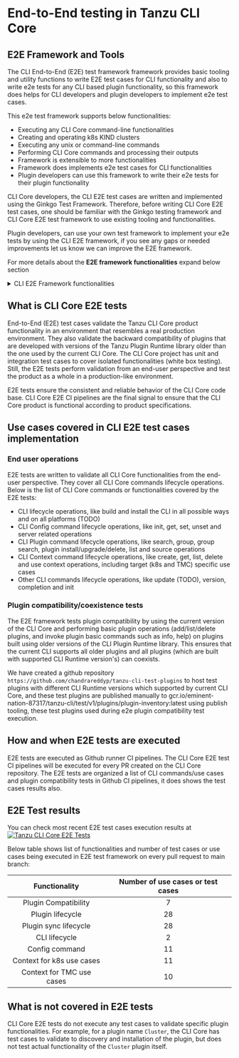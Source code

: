 # End-to-End testing in Tanzu CLI Core

## E2E Framework and Tools

The CLI End-to-End (E2E) test framework framework provides basic tooling
and utility functions to write E2E test cases for CLI functionality
and also to write e2e tests for any CLI based plugin functionality, so
this framework does helps for CLI developers and plugin developers to
implement e2e test cases.

This e2e test framework supports below functionalities:

- Executing any CLI Core command-line functionalities
- Creating and operating k8s KIND clusters
- Executing any unix or command-line commands
- Performing CLI Core commands and processing their outputs
- Framework is extensible to more functionalities
- Framework does implements e2e test cases for CLI functionalities
- Plugin developers can use this framework to write their e2e tests for their plugin functionality

CLI Core developers, the CLI E2E test cases are written and implemented using
the Ginkgo Test Framework. Therefore, before writing CLI Core E2E test cases, one should be
familiar with the Ginkgo testing framework and CLI Core E2E test framework to use
existing tooling and functionalities.

Plugin developers, can use your own test framework to implement your e2e tests
by using the CLI E2E framework, if you see any gaps or needed improvements
let us know we can improve the E2E framework.

For more details about the **E2E framework functionalities** expand below section

<details>
    <summary>CLI E2E Framework functionalities</summary>

The CLI E2E framework is a separate [CLI E2E Framework module](https://github.com/vmware-tanzu/tanzu-cli/tree/main/test/e2e)
in [CLI Core repository](https://github.com/vmware-tanzu/tanzu-cli), so to use the CLI E2E framework
need to import the module "github.com/vmware-tanzu/tanzu-cli/tree/main/test/e2e"

The CLI Core E2E framework has a struct type called `Framework` which provides
all the interfaces and utility functions to implement E2E test cases,
E2E test implementer need to create Framework object `framework.NewFramework()`
to utilize framework functionalities like, execute CLI commands like
end user calling from command line prompt.

```go
// Framework has all CLI Core commands lifecycle operations and helper functions to write CLI e2e test cases
type Framework struct {
CliOps
Config       ConfigLifecycleOps
KindCluster  ClusterOps      // performs KIND cluster operations
PluginCmd    PluginCmdOps    // performs plugin command operations
PluginHelper PluginHelperOps // helper (pre-setup) for plugin cmd operations
ContextCmd   ContextCmdOps
}
```

Below are the major interfaces defined and implemented as part of the E2E
Framework (which are part of the `Framework` struct type). These interfaces are
used to write E2E test cases using the Ginkgo test framework. The interfaces
are self-explanatory:

To execute unix commands:

```go
// CmdOps performs the Command line exec operations
type CmdOps interface {
    Exec(command string) (stdOut, stdErr *bytes.Buffer, err error)
    ExecContainsString(command, contains string) error
    ExecContainsAnyString(command string, contains []string) error
    ExecContainsErrorString(command, contains string) error
    ExecNotContainsStdErrorString(command, contains string) error
    ExecNotContainsString(command, contains string) error
}
```

To perform tanzu plugin command operations:

```go
type PluginCmdOps interface {
    PluginBasicOps
    PluginSourceOps
    PluginGroupOps
}

// PluginBasicOps helps to perform the plugin command operations
type PluginBasicOps interface {
    // ListPlugins lists all plugins by running 'tanzu plugin list' command
    ListPlugins() ([]*PluginInfo, error)
    // ListInstalledPlugins lists all installed plugins
    ListInstalledPlugins() ([]*PluginInfo, error)
    // ListPluginsForGivenContext lists all plugins for a given context and either installed only or all
    ListPluginsForGivenContext(context string, installedOnly bool) ([]*PluginInfo, error)
    // SearchPlugins searches all plugins for given filter (keyword|regex) by running 'tanzu plugin search' command
    SearchPlugins(filter string) ([]*PluginInfo, error)
    // InstallPlugin installs given plugin and flags
    InstallPlugin(pluginName, target, versions string) error
    // Sync performs sync operation
    Sync() (string, error)
    // DescribePlugin describes given plugin and flags
    DescribePlugin(pluginName, target string) (string, error)
    // UninstallPlugin uninstalls/deletes given plugin
    UninstallPlugin(pluginName, target string) error
    // DeletePlugin deletes/uninstalls given plugin
    DeletePlugin(pluginName, target string) error
    // ExecuteSubCommand executes specific plugin sub-command
    ExecuteSubCommand(pluginWithSubCommand string) (string, error)
    // CleanPlugins executes the plugin clean command to delete all existing plugins
    CleanPlugins() error
}
// PluginSourceOps helps 'plugin source' commands
type PluginSourceOps interface {
    // UpdatePluginDiscoverySource updates plugin discovery source, and returns stdOut and error info
    UpdatePluginDiscoverySource(discoveryOpts *DiscoveryOptions) (string, error)

    // DeletePluginDiscoverySource removes the plugin discovery source, and returns stdOut and error info
    DeletePluginDiscoverySource(pluginSourceName string) (string, error)

    // ListPluginSources returns all available plugin discovery sources
    ListPluginSources() ([]*PluginSourceInfo, error)

    // InitPluginDiscoverySource initializes the plugin source to its default value, and returns stdOut and error info
    InitPluginDiscoverySource(opts ...E2EOption) (string, error)
}
type PluginGroupOps interface {
    // SearchPluginGroups performs plugin group search
    // input: flagsWithValues - flags and values if any
    SearchPluginGroups(flagsWithValues string) ([]*PluginGroup, error)

    // GetPluginGroup performs plugin group get
    // input: flagsWithValues - flags and values if any
    GetPluginGroup(groupName string, flagsWithValues string, opts ...E2EOption) ([]*PluginGroupGet, error)

    // InstallPluginsFromGroup a plugin or all plugins from the given plugin group
    InstallPluginsFromGroup(pluginNameORAll, groupName string) error
}
```

To perform cluster specific operations:

```go
// ClusterOps has helper operations to perform on cluster
type ClusterOps interface {
    // CreateCluster creates the cluster with given name
    CreateCluster(clusterName string) (output string, err error)
    // DeleteCluster deletes the cluster with given name
    DeleteCluster(clusterName string) (output string, err error)
    // ClusterStatus checks the status of the cluster for given cluster name
    ClusterStatus(clusterName string) (output string, err error)
    // GetClusterEndpoint returns the cluster endpoint for the given cluster name
    GetClusterEndpoint(clusterName string) (endpoint string, err error)
    // GetClusterContext returns the given cluster kubeconfig context
    GetClusterContext(clusterName string) string
    // GetKubeconfigPath returns the default kubeconfig path
    GetKubeconfigPath() string
    // ApplyConfig applies the given configFilePath on to the given contextName cluster context
    ApplyConfig(contextName, configFilePath string) error
}

// KindCluster performs k8s KIND cluster operations
type KindCluster interface {
    ClusterOps
}
```

To perform tanzu config command and CLI lifecycle operations:

```go
// ConfigLifecycleOps performs "tanzu config" command operations
type ConfigLifecycleOps interface {
    // ConfigSetFeatureFlag sets the tanzu config feature flag
    ConfigSetFeatureFlag(path, value string) error
    // ConfigGetFeatureFlag gets the tanzu config feature flag
    ConfigGetFeatureFlag(path string) (string, error)
    // ConfigUnsetFeature un-sets the tanzu config feature flag
    ConfigUnsetFeature(path string) error
    // ConfigInit performs "tanzu config init"
    ConfigInit() error
    // GetConfig gets the tanzu config
    GetConfig() (*configapi.ClientConfig, error)
    // ConfigServerList returns the server list
    ConfigServerList() ([]*Server, error)
    // ConfigServerDelete deletes given server from tanzu config
    ConfigServerDelete(serverName string) error
    // DeleteCLIConfigurationFiles deletes cli configuration files
    DeleteCLIConfigurationFiles() error
    // IsCLIConfigurationFilesExists checks the existence of cli configuration files
    IsCLIConfigurationFilesExists() bool
}

// CliOps performs basic cli operations
type CliOps interface {
    CliInit() error
    CliVersion() (string, error)
    InstallCLI(version string) error
    UninstallCLI(version string) error
}
```

</details>

## What is CLI Core E2E tests

End-to-End (E2E) test cases validate the Tanzu CLI Core product functionality
in an environment that resembles a real production environment. They also
validate the backward compatibility of plugins that are developed with
versions of the Tanzu Plugin Runtime library older than the one used by the
current CLI Core. The CLI Core project has unit and integration test cases
to cover isolated functionalities (white box testing). Still, the E2E tests
perform validation from an end-user perspective and test the product as
a whole in a production-like environment.

E2E tests ensure the consistent and reliable behavior of the CLI Core code
base. CLI Core E2E CI pipelines are the final signal to ensure that the CLI
Core product is functional according to product specifications.

## Use cases covered in CLI E2E test cases implementation

### End user operations

E2E tests are written to validate all CLI Core functionalities from the end-user perspective.
They cover all CLI Core commands lifecycle operations. Below is the list of CLI Core commands
or functionalities covered by the E2E tests:

- CLI lifecycle operations, like build and install the CLI in all possible ways and on all platforms (TODO)
- CLI Config command lifecycle operations, like init, get, set, unset and server related operations
- CLI Plugin command lifecycle operations, like search, group, group search, plugin install/upgrade/delete, list and source operations
- CLI Context command lifecycle operations, like create, get, list, delete and use context operations,
  including target (k8s and TMC) specific use cases
- Other CLI commands lifecycle operations, like update (TODO), version, completion and init

### Plugin compatibility/coexistence tests

The E2E framework tests plugin compatibility by using the current version of
the CLI Core and performing basic plugin operations (add/list/delete plugins,
and invoke plugin basic commands such as info, help) on plugins built using
older versions of the CLI Plugin Runtime library. This ensures that
the current CLI supports all older plugins and all plugins
(which are built with supported CLI Runtime version's) can coexists.

We have created a github repository `https://github.com/chandrareddyp/tanzu-cli-test-plugins` to host
test plugins with different CLI Runtime versions which supported by current CLI Core, and
these test plugins are published manually to gcr.io/eminent-nation-87317/tanzu-cli/test/v1/plugins/plugin-inventory:latest
using publish tooling, these test plugins used during e2e plugin compatibility test execution.

## How and when E2E tests are executed

E2E tests are executed as Github runner CI pipelines. The CLI Core E2E test
CI pipelines will be executed for every PR created on the CLI Core repository.
The E2E tests are organized a list of CLI commands/use cases and
plugin compatibility tests in Github CI pipelines, it does shows the test cases results also.

## E2E Test results

You can check most recent E2E test cases execution results at
[![Tanzu CLI Core E2E Tests](https://github.com/vmware-tanzu/tanzu-cli/actions/workflows/cli_core_e2e_test.yaml/badge.svg?branch=main&event=push)](https://github.com/vmware-tanzu/tanzu-cli/actions/workflows/cli_core_e2e_test.yaml?query=event:push+branch:main)

Below table shows list of functionalities and number of test cases or use cases
being executed in E2E test framework on every pull request to main branch:

|       Functionality       | Number of use cases or test cases |
| :-----------------------: | :-------------------------------: |
|   Plugin Compatibility    |                 7                 |
|     Plugin lifecycle      |                28                 |
|   Plugin sync lifecycle   |                28                 |
|       CLI lifecycle       |                 2                 |
|      Config command       |                11                 |
| Context for k8s use cases |                11                 |
| Context for TMC use cases |                10                 |

## What is not covered in E2E tests

CLI Core E2E tests do not execute any test cases to validate
specific plugin functionalities. For example, for a plugin name `Cluster`,
the CLI Core has test cases to validate to discovery and installation of
the plugin, but does not test actual functionality of the `Cluster` plugin itself.
